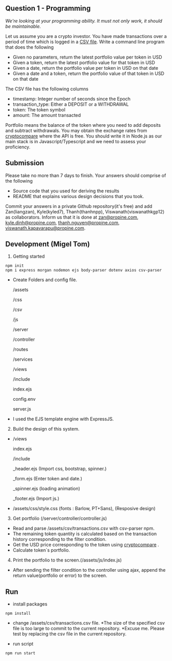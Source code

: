 ## Question 1 - Programming
_We're looking at your programming ability. It must not only work, it should be maintainable._

Let us assume you are a crypto investor. You have made transactions over a period of time which is logged in a [CSV file](https://s3-ap-southeast-1.amazonaws.com/static.propine.com/transactions.csv.zip). Write a command line program that does the following

 - Given no parameters, return the latest portfolio value per token in USD
 - Given a token, return the latest portfolio value for that token in USD
 - Given a date, return the portfolio value per token in USD on that date
 - Given a date and a token, return the portfolio value of that token in USD on that date

The CSV file has the following columns
 - timestamp: Integer number of seconds since the Epoch
 - transaction_type: Either a DEPOSIT or a WITHDRAWAL
 - token: The token symbol
 - amount: The amount transacted

Portfolio means the balance of the token where you need to add deposits and subtract withdrawals. You may obtain the exchange rates from [cryptocompare](https://min-api.cryptocompare.com/) where the API is free. You should write it in Node.js as our main stack is in Javascript/Typescript and we need to assess your proficiency.


## Submission

Please take no more than 7 days to finish. Your answers should comprise of the following

  - Source code that you used for deriving the results
  - README that explains various design decisions that you took.
  
Commit your answers in a private Github repository(it's free) and add Zan(liangzan), Kyle(kyled7), Thanh(thanhnpp), Viswanath(viswanathkgp12) as collaborators. Inform us that it is done at zan@propine.com, kyle.dinh@propine.com, thanh.nguyen@propine.com, viswanath.kapavarapu@propine.com.


## Development (Migel Tom)

1. Getting started
```
npm init
npm i express morgan nodemon ejs body-parser dotenv axios csv-parser
```
  - Create Folders and config file.

    /assets
    
      /css
      
      /csv
      
      /js
      
    /server
    
      /controller
      
      /routes
      
      /services
      
    /views
    
      /include
      
      index.ejs
      
    config.env
    
    server.js
    
  - I used the EJS template engine with ExpressJS.

2. Build the design of this system.
  - /views
  
    index.ejs
    
    /include
    
      _header.ejs (Import css, bootstrap, spinner.)
      
      _form.ejs (Enter token and date.)
      
      _spinner.ejs (loading animation)
      
      _footer.ejs (Import js.)
      
  - /assets/css/style.css (fonts : Barlow, PT+Sans), (Resposive design)

3. Get portfolio (/server/controller/controller.js)
  - Read and parse /assets/csv/transactions.csv with csv-parser npm.
  - The remaining token quantity is calculated based on the transaction history corresponding to the filter condition.
  - Get the USD price corresponding to the token using [cryptocompare](https://min-api.cryptocompare.com/) .
  - Calculate token`s portfolio.

4. Print the portfolio to the screen.(/assets/js/index.js)
  - After sending the filter condition to the controller using ajax, append the return value(portfolio or error) to the screen.

## Run
- install packages
```
npm install
```

- change /assets/csv/transactions.csv file.
  *The size of the specified csv file is too large to commit to the current repository.
  *Excuse me. Please test by replacing the csv file in the current repository.

- run script
```
npm run start
```
